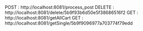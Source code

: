 POST : http://localhost:8081/process_post
DELETE : http://localhost:8081/delete/5b9f93b6d50e5f38686516f2
GET : http://localhost:8081/getAllCart
GET : http://localhost:8081/getSingle/5b9f9096977a703774f79edd